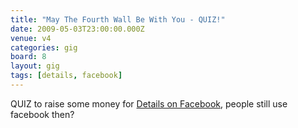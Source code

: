 ```yaml
---
title: "May The Fourth Wall Be With You - QUIZ!"
date: 2009-05-03T23:00:00.000Z
venue: v4
categories: gig
board: 8
layout: gig
tags: [details, facebook]
---
```

QUIZ to raise some money for <a href="http://www.facebook.com/event.php?eid=82857572717&ref=nf">Details on Facebook</a>, people still use facebook then?